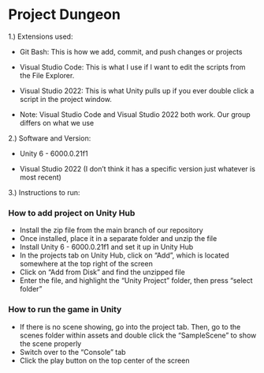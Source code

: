 # Project Dungeon
1.) Extensions used:
- Git Bash: This is how we add, commit, and push changes or projects
     
- Visual Studio Code: This is what I use if I want to edit the scripts from the File Explorer.
    
- Visual Studio 2022: This is what Unity pulls up if you ever double click a script in the project window.
    
- Note: Visual Studio Code and Visual Studio 2022 both work. Our group differs on what we use

2.) Software and Version: 
- Unity 6 - 6000.0.21f1

- Visual Studio 2022 (I don’t think it has a specific version just whatever is most recent)

3.) Instructions to run:
### How to add project on Unity Hub
- Install the zip file from the main branch of our repository
- Once installed, place it in a separate folder and unzip the file
- Install Unity 6 - 6000.0.21f1 and set it up in Unity Hub
- In the projects tab on Unity Hub, click on “Add”, which is located somewhere at the top right of the screen
- Click on “Add from Disk” and find the unzipped file
- Enter the file, and highlight the “Unity Project” folder, then press “select folder”
### How to run the game in Unity
- If there is no scene showing, go into the project tab. Then, go to the scenes folder within assets and double click the “SampleScene” to show the scene properly
- Switch over to the “Console” tab
- Click the play button on the top center of the screen

